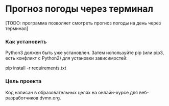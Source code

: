 #  Прогноз погоды через терминал

[TODO: программа позволяет смотреть прогноз погоды на день через терминал]


### Как установить

Python3 должен быть уже установлен. Затем используйте pip (или pip3, есть конфликт с Python2) для установки зависимостей:

pip install -r requirements.txt
### Цель проекта
Код написан в образовательных целях на онлайн-курсе для веб-разработчиков dvmn.org.
